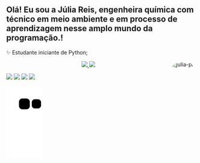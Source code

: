 ## Olá! Eu sou a Júlia Reis, engenheira química com técnico em meio ambiente e em processo de aprendizagem nesse amplo mundo da programação.!
✨ Estudante iniciante de Python;

<div align="center">
  <a href="https://github.com/juliarmeira">
  <img height="180em" src="https://github-readme-stats.vercel.app/api?username=juliarmeira&show_icons=true&theme=material-palenight&include_all_commits=true&count_private=true"/>
  <img height="180em" src="https://github-readme-stats.vercel.app/api/top-langs/?username=juliarmeira&layout=compact&langs_count=7&theme=material-palenight"/>
  <img align="right" alt="julia-pic" height="150" style="border-radius:50px;" 
  src="https://cdn.discordapp.com/attachments/847618228774895646/917572761256353832/gifju.gif">
</div>

  
<div> 
 
  <a href="https://instagram.com/juliarmeira" target="_blank"><img src="https://img.shields.io/badge/-Instagram-%23E4405F?style=for-the-badge&logo=instagram&logoColor=white" target="_blank"></a>
  <a href = "mailto:juliarmeira@gmail.com"><img src="https://img.shields.io/badge/Gmail-D14836?style=for-the-badge&logo=gmail&logoColor=white" target="_blank"></a>
  <a href="https://www.linkedin.com/in/j%C3%BAlia-reis-meira-370921175/" target="_blank"><img src="https://img.shields.io/badge/LinkedIn-0077B5?style=for-the-badge&logo=linkedin&logoColor=white" target="_blank"></a> 
   <a href="https://www.facebook.com/juliarmeira/" target="_blank"><img src="https://img.shields.io/badge/Facebook-1877F2?style=for-the-badge&logo=facebook&logoColor=white" target="_blank"></a>
 
   ![Snake animation](https://github.com/rafaballerini/rafaballerini/blob/output/github-contribution-grid-snake.svg)
 
</div>
